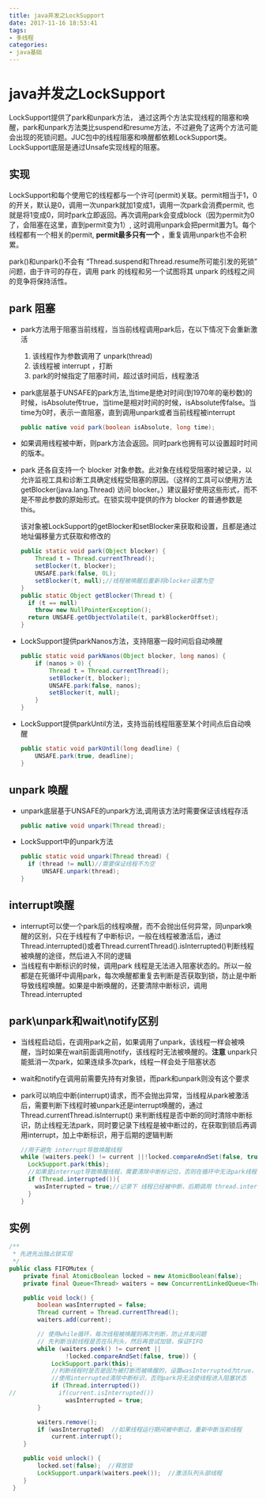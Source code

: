 ```yaml
---
title: java并发之LockSupport
date: 2017-11-16 18:53:41
tags:
- 多线程
categories:
- java基础
---
```


# java并发之LockSupport

LockSupport提供了park和unpark方法， 通过这两个方法实现线程的阻塞和唤醒，park和unpark方法类比suspend和resume方法，不过避免了这两个方法可能会出现的死锁问题。JUC包中的线程阻塞和唤醒都依赖LockSupport类。LockSupport底层是通过Unsafe实现线程的阻塞。

<!--more-->

## 实现

LockSupport和每个使用它的线程都与一个许可(permit)关联。permit相当于1，0的开关，默认是0，调用一次unpark就加1变成1，调用一次park会消费permit, 也就是将1变成0，同时park立即返回。再次调用park会变成block（因为permit为0了，会阻塞在这里，直到permit变为1）, 这时调用unpark会把permit置为1。每个线程都有一个相关的permit, **permit最多只有一个** ，重复调用unpark也不会积累。

park()和unpark()不会有 “Thread.suspend和Thread.resume所可能引发的死锁” 问题，由于许可的存在，调用 park 的线程和另一个试图将其 unpark 的线程之间的竞争将保持活性。

## park 阻塞

- park方法用于阻塞当前线程，当当前线程调用park后，在以下情况下会重新激活

   1. 该线程作为参数调用了 unpark(thread)
   2. 该线程被 interrupt ，打断
   3. park的时候指定了阻塞时间，超过该时间后，线程激活

- park底层基于UNSAFE的park方法,当time是绝对时间(到1970年的毫秒数)的时候，isAbsolute传true，当time是相对时间的时候，isAbsolute传false。当time为0时，表示一直阻塞，直到调用unpark或者当前线程被interrupt

  ```java
  public native void park(boolean isAbsolute, long time);
  ```

- 如果调用线程被中断，则park方法会返回。同时park也拥有可以设置超时时间的版本。

- park 还各自支持一个 blocker 对象参数。此对象在线程受阻塞时被记录，以允许监视工具和诊断工具确定线程受阻塞的原因。（这样的工具可以使用方法 getBlocker(java.lang.Thread) 访问 blocker。）建议最好使用这些形式，而不是不带此参数的原始形式。在锁实现中提供的作为 blocker 的普通参数是 this。

   该对象被LockSupport的getBlocker和setBlocker来获取和设置，且都是通过地址偏移量方式获取和修改的

   ```java
   public static void park(Object blocker) {
       Thread t = Thread.currentThread();
       setBlocker(t, blocker);
       UNSAFE.park(false, 0L);
       setBlocker(t, null);//线程被唤醒后重新将blocker设置为空
   }
   public static Object getBlocker(Thread t) {
     if (t == null)
       throw new NullPointerException();
     return UNSAFE.getObjectVolatile(t, parkBlockerOffset);
   }
   ```

- LockSupport提供parkNanos方法，支持阻塞一段时间后自动唤醒

   ```java
   public static void parkNanos(Object blocker, long nanos) {
       if (nanos > 0) {
           Thread t = Thread.currentThread();
           setBlocker(t, blocker);
           UNSAFE.park(false, nanos);
           setBlocker(t, null);
       }
   }
   ```

- LockSupport提供parkUntil方法，支持当前线程阻塞至某个时间点后自动唤醒

   ```java
   public static void parkUntil(long deadline) {
       UNSAFE.park(true, deadline);
   }
   ```

## unpark 唤醒

- unpark底层基于UNSAFE的unpark方法,调用该方法时需要保证该线程存活

  ```java
  public native void unpark(Thread thread);
  ```

- LockSupport中的unpark方法

  ```java
  public static void unpark(Thread thread) {
  	if (thread != null)//需要保证线程不为空
      	UNSAFE.unpark(thread);
  }
  ```

## interrupt唤醒

- interrupt可以使一个park后的线程唤醒，而不会抛出任何异常，同unpark唤醒的区别，只在于线程有了中断标识，一般在线程被激活后，通过Thread.interrupted()或者Thread.currentThread().isInterrupted()判断线程被唤醒的途径，然后进入不同的逻辑
- 当线程有中断标识的时候，调用park 线程是无法进入阻塞状态的。所以一般都是在死循环中调用park，每次唤醒都重复去判断是否获取到锁，防止是中断导致线程唤醒。如果是中断唤醒的，还要清除中断标识，调用Thread.interrupted

##  park\unpark和wait\notify区别

- 当线程启动后，在调用park之前，如果调用了unpark，该线程一样会被唤醒，当时如果在wait前面调用notify，该线程时无法被唤醒的。**注意** unpark只能抵消一次park，如果连续多次park，线程一样会处于阻塞状态

- wait和notify在调用前需要先持有对象锁，而park和unpark则没有这个要求

- park可以响应中断(interrupt)请求，而不会抛出异常，当线程从park被激活后，需要判断下线程时被unpark还是interrupt唤醒的，通过Thread.currentThread.isInterrupt() 来判断线程是否中断的同时清除中断标识，防止线程无法park，同时要记录下线程是被中断过的，在获取到锁后再调用interrupt，加上中断标识，用于后期的逻辑判断

  ```java
  //用于避免 interrupt导致唤醒线程
  while (waiters.peek() != current ||!locked.compareAndSet(false, true)) {
    LockSupport.park(this);
    //如果是interrupt导致唤醒线程，需要清除中断标记位，否则在循环中无法park线程
    if (Thread.interrupted()){
      wasInterrupted = true;//记录下 线程已经被中断，后期调用 thread.interrupt()
    }
  }
  ```

## 实例

```java
/**
 * 先进先出独占锁实现
 */
public class FIFOMutex {
    private final AtomicBoolean locked = new AtomicBoolean(false);
    private final Queue<Thread> waiters = new ConcurrentLinkedQueue<Thread>();

    public void lock() {
        boolean wasInterrupted = false;
        Thread current = Thread.currentThread();
        waiters.add(current);

        // 使用while循环，每次线程被唤醒则再次判断，防止并发问题
        // 先判断当前线程是否在队列头，然后再尝试加锁，保证FIFO
        while (waiters.peek() != current ||
                !locked.compareAndSet(false, true)) {
            LockSupport.park(this);
            //判断线程时是否是因为被打断而被唤醒的，设置wasInterrupted为true，等待拿到锁后再补上中断标识
            //使用interrupted清除中断标识，否则park将无法使线程进入阻塞状态
            if (Thread.interrupted())
//            if(current.isInterrupted())
                wasInterrupted = true;
        }

        waiters.remove();
        if (wasInterrupted)  //如果线程运行期间被中断过，重新中断当前线程
            current.interrupt();
    }

    public void unlock() {
        locked.set(false);  //释放锁
        LockSupport.unpark(waiters.peek());  //激活队列头部线程
    }
 }
```